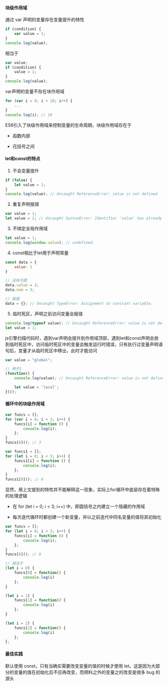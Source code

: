 #### 块级作用域

通过 var 声明的变量存在变量提升的特性

```js
if (condition) {
    var value = 1;
}
console.log(value);
```

相当于

```js
var value;
if (condition) {
    value = 1;
}
console.log(value);
```

var声明的变量不存在块作用域

```js
for (var i = 0; i < 10; i++) {
    ...
}
console.log(i); // 10
```

ES6引入了块级作用域来控制变量的生命周期，块级作用域存在于

- 函数内部

- 花括号之间

#### let和const的特点

1. 不会变量提升

```js
if (false) {
    let value = 1;
}
console.log(value); // Uncaught ReferenceError: value is not defined
```

2. 重复声明报错

```js
var value = 1;
let value = 2; // Uncaught SyntaxError: Identifier 'value' has already been declared
```

3. 不绑定全局作用域

```js
let value = 1;
console.log(window.value); // undefined
```

4. const相比于let用于声明常量

```js
const data = {
    value: 1
}

// 没有问题
data.value = 2;
data.num = 3;

// 报错
data = {}; // Uncaught TypeError: Assignment to constant variable.
```

5. 临时死区，声明之前访问变量会报错

```js
console.log(typeof value); // Uncaught ReferenceError: value is not defined
let value = 1;
```

js引擎扫描代码时，遇到var声明会提升到作用域顶部，遇到let和const声明会放到临时死区中，访问临时死区中的变量会触发运行时错误，只有执行过变量声明语句后，变量才从临时死区中移出，此时才能访问

```js
var value = "global";

// 例子1
(function() {
    console.log(value); // Uncaught ReferenceError: value is not defined

    let value = 'local';
}());
```

#### 循环中的块级作用域

```js
var funcs = [];
for (var i = 0; i < 3; i++) {
    funcs[i] = function () {
        console.log(i);
    };
}
funcs[0](); // 3

var funcs1 = [];
for (let i = 0; i < 3; i++) {
    funcs1[i] = function () {
        console.log(i);
    };
}
funcs1[0](); // 0
```

显然，用上文提到的特性并不能解释这一现象，实际上for循环中底层存在着特殊的处理逻辑

- 在 for (let i = 0; i < 3; i++) 中，即圆括号之内建立一个隐藏的作用域

- 每次迭代循环时都创建一个新变量，并以之前迭代中同名变量的值将其初始化

```js
var funcs = [];
for (let i = 0; i < 3; i++) {
    funcs[i] = function () {
        console.log(i);
    };
}
funcs[0](); // 0

// 相当于
(let i = 0) {
    funcs[0] = function() {
        console.log(i)
    };
}

(let i = 1) {
    funcs[1] = function() {
        console.log(i)
    };
}

(let i = 2) {
    funcs[2] = function() {
        console.log(i)
    };
};
```

#### 最佳实践

默认使用 const，只有当确实需要改变变量的值的时候才使用 let。这是因为大部分的变量的值在初始化后不应再改变，而预料之外的变量之的改变是很多 bug 的源头